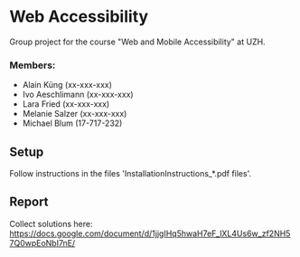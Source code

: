 # Web Accessibility

Group project for the course "Web and Mobile Accessibility" at UZH. 

### Members:
- Alain Küng (xx-xxx-xxx)
- Ivo Aeschlimann (xx-xxx-xxx)
- Lara Fried (xx-xxx-xxx)
- Melanie Salzer (xx-xxx-xxx)
- Michael Blum (17-717-232)

## Setup
Follow instructions in the files 'InstallationInstructions_*.pdf files'.

## Report
Collect solutions here: 
https://docs.google.com/document/d/1jjgIHq5hwaH7eF_lXL4Us6w_zf2NH57Q0wpEoNbI7nE/